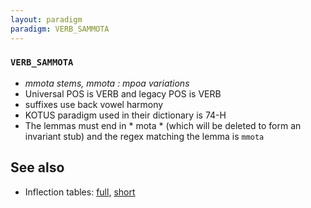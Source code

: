 ```yaml
---
layout: paradigm
paradigm: VERB_SAMMOTA
---
```

### ` VERB_SAMMOTA `

* _mmota stems, mmota : mpoa variations_
* Universal POS is VERB and legacy POS is VERB
* suffixes use back vowel harmony
* KOTUS paradigm used in their dictionary is 74-H
* The lemmas must end in * mota * (which will be deleted to form an invariant stub) and the regex matching the lemma is ` mmota `

## See also

* Inflection tables: [full](gen/S/sammota.html), [short](gen/S/sammota_wikt.html)

